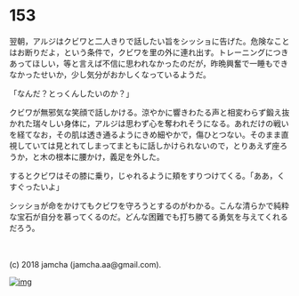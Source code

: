 # 153

翌朝，アルジはクビワと二人きりで話したい旨をシッショに告げた。危険なことはお断りだよ，という条件で，クビワを里の外に連れ出す。トレーニングにつきあってほしい，等と言えば不信に思われなかったのだが，昨晩興奮で一睡もできなかったせいか，少し気分がおかしくなっているようだ。  

「なんだ？とっくんしたいのか？」  

クビワが無邪気な笑顔で話しかける。涼やかに響きわたる声と相変わらず鍛え抜かれた瑞々しい身体に，アルジは思わず心を奪われそうになる。あれだけの戦いを経てなお，その肌は透き通るようにきめ細やかで，傷ひとつない。そのまま直視していては見とれてしまってまともに話しかけられないので，とりあえず座ろうか，と木の根本に腰かけ，義足を外した。  

するとクビワはその膝に乗り，じゃれるように頬をすりつけてくる。「ああ，くすぐったいよ」  

シッショが命をかけてもクビワを守ろうとするのがわかる。こんな清らかで純粋な宝石が自分を慕ってくるのだ。どんな困難でも打ち勝てる勇気を与えてくれるだろう。  

<br>  
<br>  
(c) 2018 jamcha (jamcha.aa@gmail.com).  

[![img](http://i.creativecommons.org/l/by-nc-sa/4.0/88x31.png)](http://creativecommons.org/licenses/by-nc-sa/4.0/deed)